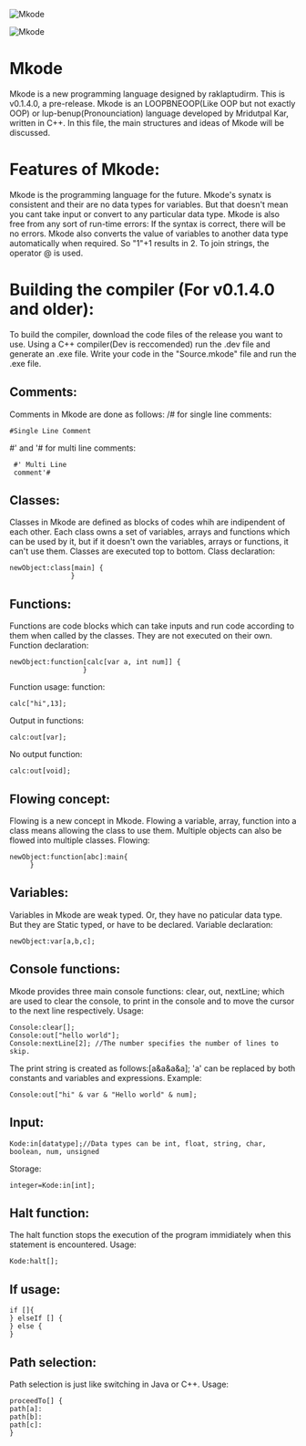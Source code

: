 ![Mkode](https://github.com/raklaptudirm/Mkode_compiler/blob/master/Mkode_icon.png)

![Mkode]( https://github.com/raklaptudirm/Mkode_compiler/blob/master/68747470733a2f2f7472617669732d63692e6f72672f6477796c2f657374612e7376673f6272616e63683d6d6173746572.svg )
# Mkode
Mkode is a new programming language designed by raklaptudirm. 
This is v0.1.4.0, a pre-release.
Mkode is an LOOPBNEOOP(Like OOP but not exactly OOP) or lup-benup(Pronounciation) language developed by Mridutpal Kar, written in C++.
In this file, the main structures and ideas of Mkode will be discussed.
# Features of Mkode:
Mkode is the programming language for the future. Mkode's synatx is consistent and their are no data types for variables. But that doesn't mean you cant take input or convert to any particular data type. Mkode is also free from any sort of run-time errors: If the syntax is correct, there will be no errors.
Mkode also converts the value of variables to another data type automatically when required. So "1"+1 results in 2. To join strings, the operator @ is used.
# Building the compiler (For v0.1.4.0 and older):
To build the compiler, download the code files of the release you want to use. Using a C++ compiler(Dev is reccomended) run the .dev file and generate an .exe file. Write your code in the "Source.mkode" file and run the .exe file.
## Comments:
Comments in Mkode are done as follows:
/# for single line comments:

    #Single Line Comment
 #' and '# for multi line comments:
 
     #' Multi Line
     comment'#


## Classes:
Classes in Mkode are defined as blocks of codes whih are indipendent of each other. Each class owns a set of variables, arrays and functions which can be used by it, but if it doesn't own the variables, arrays or functions, it can't use them. Classes are executed top to bottom.
Class declaration: 

    newObject:class[main] {
                   }

## Functions:
Functions are code blocks which can take inputs and run code according to them when called by the classes. They are not executed on their own.
Function declaration:

    newObject:function[calc[var a, int num]] {
                      }
Function usage: function:

    calc["hi",13];
    
Output in functions: 

    calc:out[var];
No output function: 

    calc:out[void];

## Flowing concept:
Flowing is a new concept in Mkode. Flowing a variable, array, function into a class means allowing the class to use them. Multiple objects can also be flowed into multiple classes.
Flowing: 

    newObject:function[abc]:main{
         }

## Variables:
Variables in Mkode are weak typed. Or, they have no paticular data type. But they are Static typed, or have to be declared.
Variable declaration: 

    newObject:var[a,b,c];

## Console functions:
Mkode provides three main console functions: clear, out, nextLine; which are used to clear the console, to print in the console and to move the cursor to the next line respectively.
Usage: 

    Console:clear[];
    Console:out["hello world"];
    Console:nextLine[2]; //The number specifies the number of lines to skip.
The print string is created as follows:[a&a&a&a];
'a' can be replaced by both constants and variables and expressions.
Example: 

    Console:out["hi" & var & "Hello world" & num];

## Input:
    Kode:in[datatype];//Data types can be int, float, string, char, boolean, num, unsigned
Storage: 

    integer=Kode:in[int];

## Halt function:
The halt function stops the execution of the program immidiately when this statement is encountered.
Usage: 

    Kode:halt[];

## If usage:

    if []{
    } elseIf [] {
    } else {
    }

## Path selection:
Path selection is just like switching in Java or C++.
Usage: 

    proceedTo[] {
    path[a]:
    path[b]:
    path[c]:
    }
